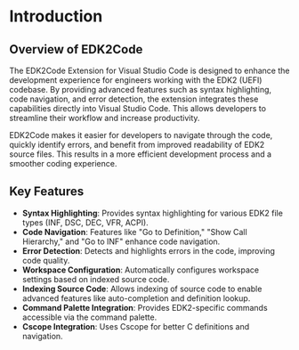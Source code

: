 # Introduction

## Overview of EDK2Code
The EDK2Code Extension for Visual Studio Code is designed to enhance the development experience for engineers working with the EDK2 (UEFI) codebase. By providing advanced features such as syntax highlighting, code navigation, and error detection, the extension integrates these capabilities directly into Visual Studio Code. This allows developers to streamline their workflow and increase productivity.

EDK2Code makes it easier for developers to navigate through the code, quickly identify errors, and benefit from improved readability of EDK2 source files. This results in a more efficient development process and a smoother coding experience.

## Key Features
- **Syntax Highlighting**: Provides syntax highlighting for various EDK2 file types (INF, DSC, DEC, VFR, ACPI).
- **Code Navigation**: Features like "Go to Definition," "Show Call Hierarchy," and "Go to INF" enhance code navigation.
- **Error Detection**: Detects and highlights errors in the code, improving code quality.
- **Workspace Configuration**: Automatically configures workspace settings based on indexed source code.
- **Indexing Source Code**: Allows indexing of source code to enable advanced features like auto-completion and definition lookup.
- **Command Palette Integration**: Provides EDK2-specific commands accessible via the command palette.
- **Cscope Integration**: Uses Cscope for better C definitions and navigation.


